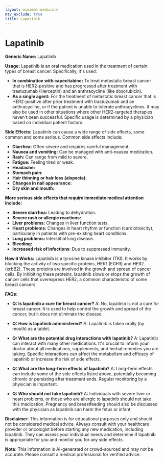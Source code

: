 ```yaml
---
layout: minimal-medicine
nav_exclude: true
title: Lapatinib
---
```


# Lapatinib

**Generic Name:** Lapatinib

**Usage:** Lapatinib is an oral medication used in the treatment of certain types of breast cancer.  Specifically, it's used:

* **In combination with capecitabine:**  To treat metastatic breast cancer that is HER2-positive and has progressed after treatment with trastuzumab (Herceptin) and an anthracycline (like doxorubicin).
* **As a single agent:**  For the treatment of metastatic breast cancer that is HER2-positive after prior treatment with trastuzumab and an anthracycline, or if the patient is unable to tolerate anthracyclines.  It may also be used in other situations where other HER2-targeted therapies haven't been successful.  Specific usage is determined by a physician based on individual patient factors.

**Side Effects:**  Lapatinib can cause a wide range of side effects, some common and some serious.  Common side effects include:

* **Diarrhea:** Often severe and requires careful management.
* **Nausea and vomiting:**  Can be managed with anti-nausea medication.
* **Rash:** Can range from mild to severe.
* **Fatigue:** Feeling tired or weak.
* **Headache:**
* **Stomach pain:**
* **Hair thinning or hair loss (alopecia):**
* **Changes in nail appearance:**
* **Dry skin and mouth:**

**More serious side effects that require immediate medical attention include:**

* **Severe diarrhea:** Leading to dehydration.
* **Severe rash or allergic reactions:**
* **Liver problems:**  Changes in liver function tests.
* **Heart problems:**  Changes in heart rhythm or function (cardiotoxicity), particularly in patients with pre-existing heart conditions.
* **Lung problems:**  Interstitial lung disease.
* **Bleeding:**
* **Increased risk of infections:** Due to suppressed immunity.


**How it Works:** Lapatinib is a tyrosine kinase inhibitor (TKI).  It works by blocking the activity of two specific proteins, HER1 (EGFR) and HER2 (erbB2). These proteins are involved in the growth and spread of cancer cells.  By inhibiting these proteins, lapatinib slows or stops the growth of cancer cells that overexpress HER2, a common characteristic of some breast cancers.


**FAQs:**

* **Q: Is lapatinib a cure for breast cancer?** A: No, lapatinib is not a cure for breast cancer.  It is used to help control the growth and spread of the cancer, but it does not eliminate the disease.

* **Q: How is lapatinib administered?** A: Lapatinib is taken orally (by mouth) as a tablet.

* **Q: What are the potential drug interactions with lapatinib?** A: Lapatinib can interact with many other medications. It's crucial to inform your doctor about all medications, supplements, and herbal remedies you are taking.  Specific interactions can affect the metabolism and efficacy of lapatinib or increase the risk of side effects.

* **Q: What are the long-term effects of lapatinib?** A: Long-term effects can include some of the side effects listed above, potentially becoming chronic or persisting after treatment ends.  Regular monitoring by a physician is important.

* **Q: Who should not take lapatinib?** A: Individuals with severe liver or heart problems, or those who are allergic to lapatinib should not take this medication.  Pregnancy and breastfeeding should also be discussed with the physician as lapatinib can harm the fetus or infant.

**Disclaimer:** This information is for educational purposes only and should not be considered medical advice.  Always consult with your healthcare provider or oncologist before starting any new medication, including lapatinib. They can assess your individual needs and determine if lapatinib is appropriate for you and monitor you for any side effects.


**Note:** This information is AI-generated or crowd-sourced and may not be accurate. Please consult a medical professional for verified advice.